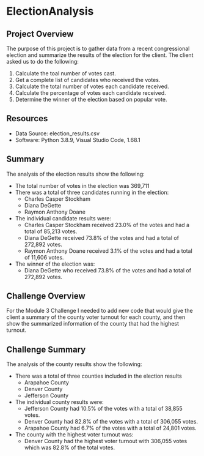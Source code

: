 # ElectionAnalysis

## Project Overview
The purpose of this project is to gather data from a recent congressional election and summarize the results of the election for the client. The client asked us to do the following:

1. Calculate the toal number of votes cast.
2. Get a complete list of candidates who received the votes.
3. Calculate the total number of votes each candidate received.
4. Calculate the percentage of votes each candidate received.
5. Determine the winner of the election based on popular vote.

## Resources
- Data Source: election_results.csv
- Software: Python 3.8.9, Visual Studio Code, 1.68.1

## Summary
The analysis of the election results show the following:
- The total number of votes in the election was 369,711
- There was a total of three candidates running in the election:
    - Charles Casper Stockham
    - Diana DeGette
    - Raymon Anthony Doane
- The individual candidate results were:
    - Charles Casper Stockham received 23.0% of the votes and had a total of 85,213 votes.
    - Diana DeGette received 73.8% of the votes and had a total of 272,892 votes.
    - Raymon Anthony Doane received 3.1% of the votes and had a total of 11,606 votes.
- The winner of the election was:
    - Diana DeGette who received 73.8% of the votes and had a total of 272,892 votes.

## Challenge Overview
For the Module 3 Challenge I needed to add new code that would give the client a summary of the county voter turnout for each county, and then show the summarized information of the county that had the highest turnout. 

## Challenge Summary
The analysis of the county results show the following:
- There was a total of three counties included in the election results
    - Arapahoe County
    - Denver County
    - Jefferson County
- The individual county results were:
    - Jefferson County had 10.5% of the votes with a total of 38,855 votes.
    - Denver County had 82.8% of the votes with a total of 306,055 votes.
    - Arapahoe County had 6.7% of the votes with a total of 24,801 votes.
- The county with the highest voter turnout was:
    - Denver County had the highest voter turnout with 306,055 votes which was 82.8% of the total votes.